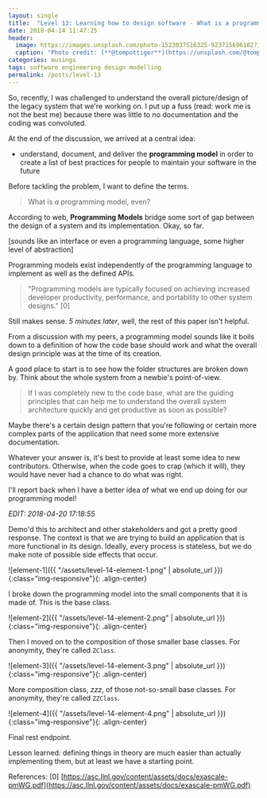 ```yaml
---
layout: single
title:  "Level 13: Learning how to design software - What is a programming model, even?"
date: 2018-04-14 11:47:25
header:
  image: https://images.unsplash.com/photo-1523037516325-923715696102?ixlib=rb-0.3.5&ixid=eyJhcHBfaWQiOjEyMDd9&s=874b91f06c6d84f200600689f5d3b4ed&auto=format&fit=crop&w=1650&q=80
  caption: "Photo credit: [**@tompottiger**](https://unsplash.com/@tompottiger)"
categories: musings
tags: software engineering design modelling
permalink: /posts/level-13
---
```


So, recently, I was challenged to understand the overall picture/design of the legacy system that we're working on. I put up a fuss (read: work me is not the best me) because there was little to no documentation and the coding was convoluted.

At the end of the discussion, we arrived at a central idea:
* understand, document, and deliver the **programming model** in order to create a list of best practices for people to maintain your software in the future

Before tackling the problem, I want to define the terms.

> What is *a* programming model, even?

According to web, **Programming Models** bridge some sort of gap between the design of a system and its implementation. Okay, so far.

[sounds like an interface or even a programming language, some higher level of abstraction]

Programming models exist independently of the programming language to implement as well as the defined APIs. 

> "Programming models are typically focused on achieving increased developer productivity,
performance, and portability to other system designs." 
[0]

Still makes sense. *5 minutes later*, well, the rest of this paper isn't helpful.

From a discussion with my peers, a programming model sounds like it boils down to a definition of how the code base should work and what the overall design principle was at the time of its creation.

A good place to start is to see how the folder structures are broken down by. Think about the whole system from a newbie's point-of-view. 

> If I was completely new to the code base, what are the guiding principles that can help me to understand the overall system architecture quickly and get productive as soon as possible?

Maybe there's a certain design pattern that you're following or certain more complex parts of the application that need some more extensive documentation.

Whatever your answer is, it's best to provide at least some idea to new contributors. Otherwise, when the code goes to crap (which it will), they would have never had a chance to do what was right.

I'll report back when I have a better idea of what we end up doing for our programming model!

*EDIT: 2018-04-20 17:18:55* 

Demo'd this to architect and other stakeholders and got a pretty good response. The context is that we are trying to build an application that is more functional in its design. Ideally, every process is stateless, but we do make note of possible side effects that occur.

![element-1]({{ "/assets/level-14-element-1.png" | absolute_url }}){:class="img-responsive"}{: .align-center}

I broke down the programming model into the small components that it is made of. This is the base class.

![element-2]({{ "/assets/level-14-element-2.png" | absolute_url }}){:class="img-responsive"}{: .align-center}

Then I moved on to the composition of those smaller base classes. For anonymity, they're called `ZClass`.

![element-3]({{ "/assets/level-14-element-3.png" | absolute_url }}){:class="img-responsive"}{: .align-center}

More composition class, *zzz*, of those not-so-small base classes. For anonymity, they're called `ZZClass`.

![element-4]({{ "/assets/level-14-element-4.png" | absolute_url }}){:class="img-responsive"}{: .align-center}

Final rest endpoint.

Lesson learned: defining things in theory are much easier than actually implementing them, but at least we have a starting point.




References:
[0] [https://asc.llnl.gov/content/assets/docs/exascale-pmWG.pdf](https://asc.llnl.gov/content/assets/docs/exascale-pmWG.pdf)